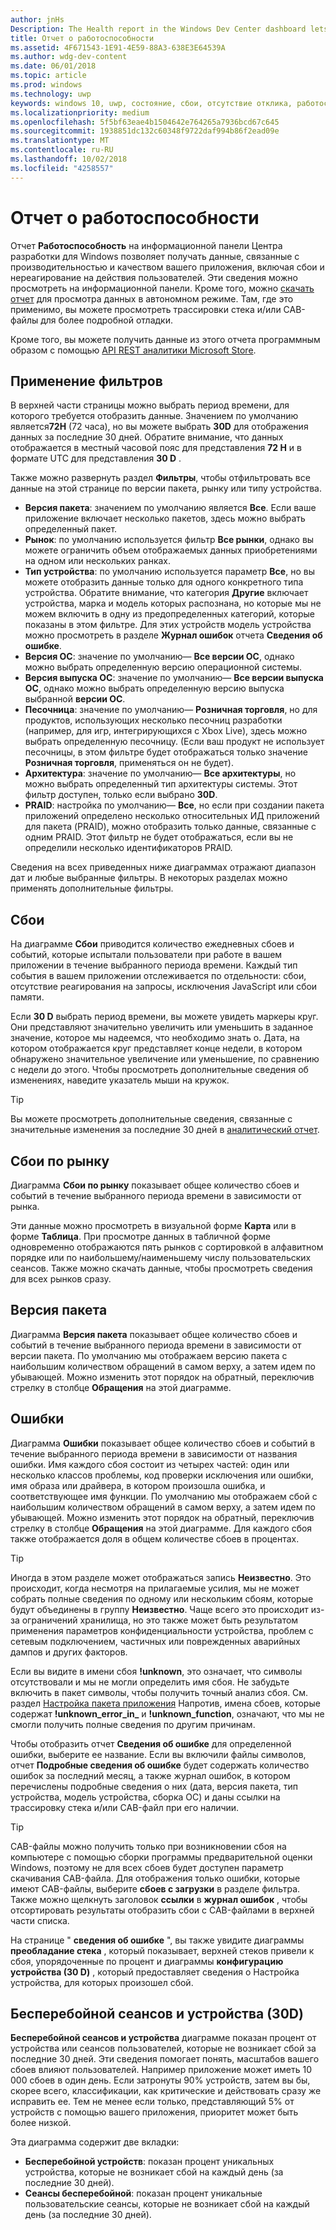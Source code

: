 ```yaml
---
author: jnHs
Description: The Health report in the Windows Dev Center dashboard lets you get data related to the performance and quality of your app, including crashes and unresponsive events.
title: Отчет о работоспособности
ms.assetid: 4F671543-1E91-4E59-88A3-638E3E64539A
ms.author: wdg-dev-content
ms.date: 06/01/2018
ms.topic: article
ms.prod: windows
ms.technology: uwp
keywords: windows 10, uwp, состояние, сбои, отсутствие отклика, работоспособность приложения, сведения о работоспособности, трассировка стека, cab-файл, сбой, сбои, pdb, символы
ms.localizationpriority: medium
ms.openlocfilehash: 5f5bf63eae4b1504642e764265a7936bcd67c645
ms.sourcegitcommit: 1938851dc132c60348f9722daf994b86f2ead09e
ms.translationtype: MT
ms.contentlocale: ru-RU
ms.lasthandoff: 10/02/2018
ms.locfileid: "4258557"
---
```

# <a name="health-report"></a>Отчет о работоспособности

Отчет **Работоспособность** на информационной панели Центра разработки для Windows позволяет получать данные, связанные с производительностью и качеством вашего приложения, включая сбои и нереагирование на действия пользователей. Эти сведения можно просмотреть на информационной панели. Кроме того, можно [скачать отчет](download-analytic-reports.md) для просмотра данных в автономном режиме. Там, где это применимо, вы можете просмотреть трассировки стека и/или CAB-файлы для более подробной отладки.

Кроме того, вы можете получить данные из этого отчета программным образом с помощью [API REST аналитики Microsoft Store](../monetize/access-analytics-data-using-windows-store-services.md).


## <a name="apply-filters"></a>Применение фильтров

В верхней части страницы можно выбрать период времени, для которого требуется отобразить данные. Значением по умолчанию является**72H** (72 часа), но вы можете выбрать **30D** для отображения данных за последние 30 дней. Обратите внимание, что данных отображается в местный часовой пояс для представления **72 H** и в формате UTC для представления **30 D** .

Также можно развернуть раздел **Фильтры**, чтобы отфильтровать все данные на этой странице по версии пакета, рынку или типу устройства.

-   **Версия пакета**: значением по умолчанию является **Все**. Если ваше приложение включает несколько пакетов, здесь можно выбрать определенный пакет.
-   **Рынок**: по умолчанию используется фильтр **Все рынки**, однако вы можете ограничить объем отображаемых данных приобретениями на одном или нескольких ранках.
-   **Тип устройства**: по умолчанию используется параметр **Все**, но вы можете отобразить данные только для одного конкретного типа устройства. Обратите внимание, что категория **Другие** включает устройства, марка и модель которых распознана, но которые мы не можем включить в одну из предопределенных категорий, которые показаны в этом фильтре. Для этих устройств модель устройства можно просмотреть в разделе **Журнал ошибок** отчета **Сведения об ошибке**.  
-   **Версия ОС**: значение по умолчанию— **Все версии ОС**, однако можно выбрать определенную версию операционной системы.
-   **Версия выпуска ОС**: значение по умолчанию— **Все версии выпуска ОС**, однако можно выбрать определенную версию выпуска выбранной **версии ОС**.
-   **Песочница**: значение по умолчанию— **Розничная торговля**, но для продуктов, использующих несколько песочниц разработки (например, для игр, интегрирующихся с Xbox Live), здесь можно выбрать определенную песочницу. (Если ваш продукт не использует песочницы, в этом фильтре будет отображаться только значение **Розничная торговля**, применяться он не будет).
-   **Архитектура**: значение по умолчанию— **Все архитектуры**, но можно выбрать определенный тип архитектуры системы. Этот фильтр доступен, только если выбрано **30D**.
-   **PRAID**: настройка по умолчанию— **Все**, но если при создании пакета приложений определено несколько относительных ИД приложений для пакета (PRAID), можно отобразить только данные, связанные с одним PRAID. Этот фильтр не будет отображаться, если вы не определили несколько идентификаторов PRAID.

Сведения на всех приведенных ниже диаграммах отражают диапазон дат и любые выбранные фильтры. В некоторых разделах можно применять дополнительные фильтры.


## <a name="failure-hits"></a>Сбои

На диаграмме **Сбои** приводится количество ежедневных сбоев и событий, которые испытали пользователи при работе в вашем приложении в течение выбранного периода времени. Каждый тип события в вашем приложении отслеживается по отдельности: сбои, отсутствие реагирования на запросы, исключения JavaScript или сбои памяти.

Если **30 D** выбрать период времени, вы можете увидеть маркеры круг. Они представляют значительно увеличить или уменьшить в заданное значение, которое мы надеемся, что необходимо знать о. Дата, на котором отображается круг представляет конце недели, в котором обнаружено значительное увеличение или уменьшение, по сравнению с недели до этого. Чтобы просмотреть дополнительные сведения об изменениях, наведите указатель мыши на кружок.  

> [!TIP]
> Вы можете просмотреть дополнительные сведения, связанные с значительные изменения за последние 30 дней в [аналитический отчет](insights-report.md).

## <a name="failure-hits-by-market"></a>Сбои по рынку

Диаграмма **Сбои по рынку** показывает общее количество сбоев и событий в течение выбранного периода времени в зависимости от рынка.

Эти данные можно просмотреть в визуальной форме **Карта** или в форме **Таблица**. При просмотре данных в табличной форме одновременно отображаются пять рынков с сортировкой в алфавитном порядке или по наибольшему/наименьшему числу пользовательских сеансов. Также можно скачать данные, чтобы просмотреть сведения для всех рынков сразу.


## <a name="package-version"></a>Версия пакета

Диаграмма **Версия пакета** показывает общее количество сбоев и событий в течение выбранного периода времени в зависимости от версии пакета. По умолчанию мы отображаем версию пакета с наибольшим количеством обращений в самом верху, а затем идем по убывающей. Можно изменить этот порядок на обратный, переключив стрелку в столбце **Обращения** на этой диаграмме.

## <a name="failures"></a>Ошибки

Диаграмма **Ошибки** показывает общее количество сбоев и событий в течение выбранного периода времени в зависимости от названия ошибки. Имя каждого сбоя состоит из четырех частей: один или несколько классов проблемы, код проверки исключения или ошибки, имя образа или драйвера, в котором произошла ошибка, и соответствующее имя функции. По умолчанию мы отображаем сбой с наибольшим количеством обращений в самом верху, а затем идем по убывающей. Можно изменить этот порядок на обратный, переключив стрелку в столбце **Обращения** на этой диаграмме. Для каждого сбоя также отображается доля в общем количестве сбоев в процентах.

> [!TIP]
> Иногда в этом разделе может отображаться запись **Неизвестно**. Это происходит, когда несмотря на прилагаемые усилия, мы не может собрать полные сведения по одному или нескольким сбоям, которые будут объединены в группу **Неизвестно**. Чаще всего это происходит из-за ограничений хранилища, но это также может быть результатом применения параметров конфиденциальности устройства, проблем с сетевым подключением, частичных или поврежденных аварийных дампов и других факторов.
>
> Если вы видите в имени сбоя **!unknown**, это означает, что символы отсутствовали и мы не могли определить имя сбоя. Не забудьте включить в пакет символы, чтобы получить точный анализ сбоя. См. раздел [Настройка пакета приложения](../packaging/packaging-uwp-apps.md#configure-an-app-package) Напротив, имена сбоев, которые содержат **!unknown_error_in_** и **!unknown_function**, означают, что мы не смогли получить полные сведения по другим причинам.

Чтобы отобразить отчет **Сведения об ошибке** для определенной ошибки, выберите ее название. Если вы включили файлы символов, отчет **Подробные сведения об ошибке** будет содержать количество ошибок за последний месяц, а также журнал ошибок, в котором перечислены подробные сведения о них (дата, версия пакета, тип устройства, модель устройства, сборка ОС) и даны ссылки на трассировку стека и/или CAB-файл при его наличии.

> [!TIP]
> CAB-файлы можно получить только при возникновении сбоя на компьютере с помощью сборки программы предварительной оценки Windows, поэтому не для всех сбоев будет доступен параметр скачивания CAB-файла. Для отображения только ошибки, которые имеют CAB-файлы, выберите **сбоев с загрузки** в разделе фильтра. Также можно щелкнуть заголовок **ссылки** в **журнал ошибок** , чтобы отсортировать результаты отобразить сбои с CAB-файлами в верхней части списка.

На странице " **сведения об ошибке** ", вы также увидите диаграммы **преобладание стека** , который показывает, верхней стеков привели к сбоя, упорядоченные по процент и диаграммы **конфигурацию устройства (30 D)** , который предоставляет сведения о Настройка устройства, для которых произошел сбой. 


## <a name="crash-free-sessions-and-devices-30d"></a>Бесперебойной сеансов и устройства (30D)

**Бесперебойной сеансов и устройства** диаграмме показан процент от устройства или сеансов пользователей, которые не возникает сбой за последние 30 дней. Эти сведения помогает понять, масштабов вашего сбоев влияют пользователей. Например приложение может иметь 10 000 сбоев в один день. Если затронуты 90% устройств, затем вы бы, скорее всего, классификации, как критические и действовать сразу же исправить ее. Тем не менее если только, представляющий 5% от устройств с помощью вашего приложения, приоритет может быть более низкой.

Эта диаграмма содержит две вкладки:
- **Бесперебойной устройств**: показан процент уникальных устройства, которые не возникает сбой на каждый день (за последние 30 дней).
- **Сеансы бесперебойной**: показан процент уникальные пользовательские сеансы, которые не возникает сбой на каждый день (за последние 30 дней).


 

 

